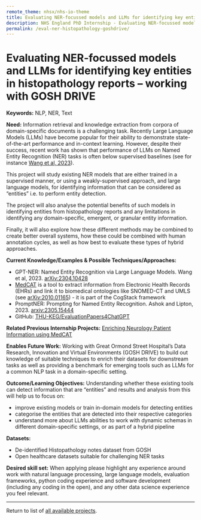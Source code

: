 ```yaml
---
remote_theme: nhsx/nhs-io-theme
title: Evaluating NER-focussed models and LLMs for identifying key entities in histopathology reports – working with GOSH DRIVE
description: NHS England PhD Internship - Evaluating NER-focussed models and LLMs for identifying key entities in histopathology reports – working with GOSH DRIVE
permalink: /eval-ner-histopathology-goshdrive/
---
```


# Evaluating NER-focussed models and LLMs for identifying key entities in histopathology reports – working with GOSH DRIVE

**Keywords:** NLP, NER, Text

**Need:**  Information retrieval and knowledge extraction from corpora of domain-specific documents is a challenging task. Recently Large Language Models (LLMs) have become popular for their ability to demonstrate state-of-the-art performance and in-context learning.  However, despite their success, recent work has shown that performance of LLMs on Named Entity Recognition (NER) tasks is often below supervised baselines (see for instance [Wang et al, 2023](https://arxiv.org/abs/2304.10428)). 

This project will study existing NER models that are either trained in a supervised manner, or using a weakly-supervised approach, and large language models, for identifying information that can be considered as “entities” i.e. to perform entity detection. 

The project will also analyse the potential benefits of such models in identifying entities from histopathology reports and any limitations in identifying any domain-specific, emergent, or granular entity information.   

Finally, it will also explore how these different methods may be combined to create better overall systems, how these could be combined with human annotation cycles, as well as how best to evaluate these types of hybrid approaches.

**Current Knowledge/Examples & Possible Techniques/Approaches:** 
- GPT-NER: Named Entity Recognition via Large Language Models. Wang et al, 2023. [arXiv:2304.10428](https://arxiv.org/abs/2304.10428)
- [MedCAT](https://github.com/CogStack/MedCAT) is a tool to extract information from Electronic Health Records (EHRs) and link it to biomedical ontologies like SNOMED-CT and UMLS (see [arXiv:2010.01165](https://arxiv.org/abs/2010.01165)) - it is part of the CogStack framework 
- PromptNER: Prompting for Named Entity Recognition. Ashok and Lipton, 2023. [arxiv:2305.15444](https://arxiv.org/abs/2305.15444v2) 
- GitHub: [THU-KEG/EvaluationPapers4ChatGPT](https://github.com/THU-KEG/EvaluationPapers4ChatGPT) 

**Related Previous Internship Projects:**
[Enriching Neurology Patient Information using MedCAT](https://nhsx.github.io/nhsx-internship-projects/enriching-neurology-information-medcat/)

**Enables Future Work:**
Working with Great Ormond Street Hospital’s Data Research, Innovation and Virtual Environments (GOSH DRIVE) to build out knowledge of suitable techniques to enrich their datasets for downstream tasks as well as providing a benchmark for emerging tools such as LLMs for a common NLP task in a domain-specific setting. 

**Outcome/Learning Objectives:**
Understanding whether these existing tools can detect information that are “entities” and results and analysis from this will help us to focus on: 
- improve existing models or train in-domain models for detecting entities 
- categorise the entities that are detected into their respective categories 
- understand more about LLMs abilities to work with dynamic schemas in different domain-specific settings, or as part of a hybrid pipeline 

**Datasets:** 
- De-identified Histopathology notes dataset from GOSH 
- Open healthcare datasets suitable for challenging NER tasks 

**Desired skill set:**
When applying please highlight any experience around work with natural language processing, large language models, evaluation frameworks, python coding experience and software development (including any coding in the open), and any other data science experience you feel relevant.

---
Return to list of [all available projects](https://nhsx.github.io/nhsx-internship-projects/).